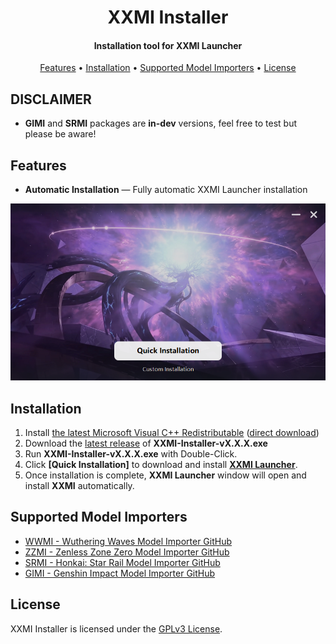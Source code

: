 <h1 align="center">XXMI Installer</h1>

<h4 align="center">Installation tool for XXMI Launcher</h4>

<p align="center">
  <a href="#features">Features</a> •
  <a href="#installation">Installation</a> •
  <a href="#supported-model-importers">Supported Model Importers</a> •
  <a href="#license">License</a>
</p>

## DISCLAIMER

- **GIMI** and **SRMI** packages are **in-dev** versions, feel free to test but please be aware!

## Features  

- **Automatic Installation** — Fully automatic XXMI Launcher installation

![xxmi-installer](https://github.com/SpectrumQT/XXMI-Installer/blob/main/public-media/XXMI%20Installer.png)

## Installation

1. Install [the latest Microsoft Visual C++ Redistributable](https://learn.microsoft.com/en-us/cpp/windows/latest-supported-vc-redist?view=msvc-170) ([direct download](https://aka.ms/vs/17/release/vc_redist.x64.exe))
2. Download the [latest release](https://github.com/SpectrumQT/XXMI-Installer/releases/latest) of **XXMI-Installer-vX.X.X.exe**
3. Run **XXMI-Installer-vX.X.X.exe** with Double-Click.
4. Click **[Quick Installation]** to download and install **[XXMI Launcher](https://github.com/SpectrumQT/XXMI-Launcher)**.
5. Once installation is complete, **XXMI Launcher** window will open and install **XXMI** automatically.

## Supported Model Importers

- [WWMI - Wuthering Waves Model Importer GitHub](https://github.com/SpectrumQT/WWMI)
- [ZZMI - Zenless Zone Zero Model Importer GitHub](https://github.com/leotorrez/ZZ-Model-Importer)
- [SRMI - Honkai: Star Rail Model Importer GitHub](https://github.com/SilentNightSound/SR-Model-Importer)
- [GIMI - Genshin Impact Model Importer GitHub](https://github.com/SilentNightSound/GI-Model-Importer)
  
## License

XXMI Installer is licensed under the [GPLv3 License](https://github.com/SpectrumQT/XXMI-Installer/blob/main/LICENSE).
